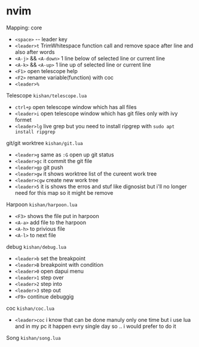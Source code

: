 # nvim

Mapping:
core
* `<space>` -- leader key
* `<leader>t` TrimWhitespace function call and remove space after line and also after words
* `<A-j>` && `<A-down>` 1 line below of selected line or current line
* `<A-k>` && `<A-up>` 1 line up of selected line or current line
* `<F1>` open telescope help
* `<F2>` rename variable(function) with coc
* `<leader>%`

Telescope `kishan/telescope.lua`
* `ctrl+p` open telescope window which has all files
* `<leader>i` open telescope window which has git files only with ivy formet
* `<leader>lg` live grep but you need to install ripgrep with  `sudo apt install ripgrep`

git/git worktree `kishan/git.lua`
* `<leader>g` same as `:G` open up git status
* `<leader>gc` it commit the git file
* `<leader>gp` git push
* `<leader>gw` it shows worktree list of the cureent work tree
* `<leader>cgw` create new work tree
* `<leader>5` it is shows the erros and stuf like dignosist but i'll no longer need for this map so it might be remove

Harpoon `kishan/harpoon.lua`
* `<F3>` shows the file put in harpoon
* `<A-a>` add file to the harpoon
* `<A-h>` to privious file
* `<A-l>` to next file

debug `kishan/debug.lua`
* `<leader>b` set the breakpoint
* `<leader>B` breakpoint with condition
* `<leader>0` open dapui menu
* `<leader>1` step over
* `<leader>2` step into
* `<leader>3` step out
* `<F9>` continue debuggig

coc `kishan/coc.lua`
* `<leader>coc` i know that can be done manuly only one time but i use lua and in my pc it happen evry single day so .. i would prefer to do it

Song `kishan/song.lua`
